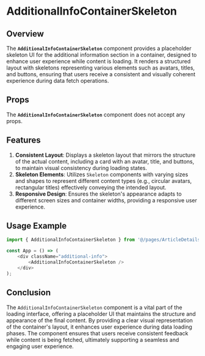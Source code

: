 # AdditionalInfoContainerSkeleton

## Overview
The **`AdditionalInfoContainerSkeleton`** component provides a placeholder skeleton UI for the additional information section in a container, designed to enhance user experience while content is loading. It renders a structured layout with skeletons representing various elements such as avatars, titles, and buttons, ensuring that users receive a consistent and visually coherent experience during data fetch operations.


## Props
The **`AdditionalInfoContainerSkeleton`** component does not accept any props.

## Features
1. **Consistent Layout**: Displays a skeleton layout that mirrors the structure of the actual content, including a card with an avatar, title, and buttons, to maintain visual consistency during loading states.
2. **Skeleton Elements**: Utilizes `Skeleton` components with varying sizes and shapes to represent different content types (e.g., circular avatars, rectangular titles) effectively conveying the intended layout.
3. **Responsive Design**: Ensures the skeleton's appearance adapts to different screen sizes and container widths, providing a responsive user experience.


## Usage Example
```typescript jsx
import { AdditionalInfoContainerSkeleton } from '@/pages/ArticleDetailsPage';

const App = () => (
    <div className="additional-info">
        <AdditionalInfoContainerSkeleton />
    </div>
);
```
## Conclusion
The `AdditionalInfoContainerSkeleton` component is a vital part of the loading interface, offering a placeholder UI that maintains the structure and appearance of the final content. By providing a clear visual representation of the container's layout, it enhances user experience during data loading phases. The component ensures that users receive consistent feedback while content is being fetched, ultimately supporting a seamless and engaging user experience.
